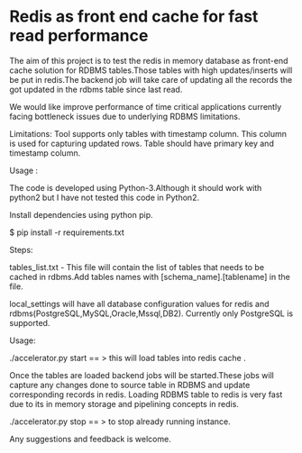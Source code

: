 # Redis as front end cache for fast read performance

The aim of this project is to test the redis in memory database as front-end cache solution for RDBMS tables.Those tables with high updates/inserts
will be put in redis.The backend job will take care of updating all the records the got updated in the  rdbms table since last read.

We would like improve performance of time critical applications currently facing bottleneck issues due to underlying RDBMS limitations.

Limitations:
Tool supports only tables with timestamp column. This column is used for capturing updated rows.
Table should have primary key and timestamp column.


Usage :

The code is developed using Python-3.Although it should work with python2 but I have not tested this code in Python2.

Install dependencies using python pip.

$ pip install -r requirements.txt

Steps:

tables_list.txt - This file will contain the list of tables that needs to be cached in rdbms.Add tables names with [schema_name].[tablename]  in the file.

local_settings will have all database configuration values for redis and rdbms(PostgreSQL,MySQL,Oracle,Mssql,DB2). Currently only PostgreSQL is supported.


Usage:

./accelerator.py start  == > this will load tables into redis cache . 

Once the tables are loaded backend jobs will be started.These jobs will capture any changes done to source table in RDBMS and update corresponding records in redis. Loading RDBMS table to redis is very fast due to its in memory storage and pipelining concepts in redis.

./accelerator.py stop == > to stop already running instance.

Any suggestions and feedback is welcome.
